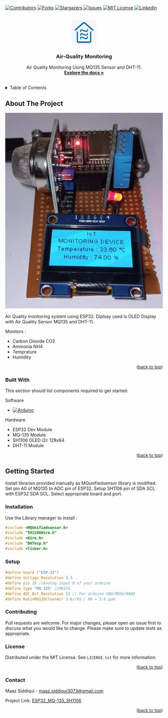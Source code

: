 <div id="top"></div>
<!--
*** Thanks for checking out the Best-README-Template. If you have a suggestion
*** that would make this better, please fork the repo and create a pull request
*** or simply open an issue with the tag "enhancement".
*** Don't forget to give the project a star!
*** Thanks again! Now go create something AMAZING! :D
-->



<!-- PROJECT SHIELDS -->
<!--
*** I'm using markdown "reference style" links for readability.
*** Reference links are enclosed in brackets [ ] instead of parentheses ( ).
*** See the bottom of this document for the declaration of the reference variables
*** for contributors-url, forks-url, etc. This is an optional, concise syntax you may use.
*** https://www.markdownguide.org/basic-syntax/#reference-style-links
-->
[![Contributors][contributors-shield]][contributors-url]
[![Forks][forks-shield]][forks-url]
[![Stargazers][stars-shield]][stars-url]
[![Issues][issues-shield]][issues-url]
[![MIT License][license-shield]][license-url]
[![LinkedIn][linkedin-shield]][linkedin-url]



<!-- PROJECT LOGO -->
<br />
<div align="center">
  <a href="https://github.com/maaz-siddiqui/ESP32_MQ-135_SH1106">
    <img src="Images/logo.png" alt="Logo" width="80" height="80">
  </a>

  <h3 align="center">Air-Quality Monitoring</h3>

  <p align="center">
    Air Quality Monitoring Using MQ135 Sensor and DHT-11.
    <br />
    <a href="https://components101.com/sensors/mq135-gas-sensor-for-air-quality"><strong>Explore the docs »</strong></a>
    <br />
    <br />
    <!-- <a href="https://github.com/othneildrew/Best-README-Template">View Demo</a>
    ·
    <a href="https://github.com/othneildrew/Best-README-Template/issues">Report Bug</a>
    ·
    <a href="https://github.com/othneildrew/Best-README-Template/issues">Request Feature</a>-->
  </p>
</div>



<!-- TABLE OF CONTENTS -->
<details>
  <summary>Table of Contents</summary>
  <ol>
    <li>
      <a href="#about-the-project">About The Project</a>
      <ul>
        <li><a href="#built-with">Built With</a></li>
      </ul>
    </li>
    <li>
      <a href="#getting-started">Getting Started</a>
      <ul>
        <li><a href="#installation">Installation</a></li>
      </ul>
    </li>
    <li><a href="#contributing">Contributing</a></li>
    <li><a href="#license">License</a></li>
    <li><a href="#contact">Contact</a></li>
  </ol>
</details>



<!-- ABOUT THE PROJECT -->
## About The Project

![alt text](Images/Prototype02.jpeg)

Air Quality monitoring system using ESP32. Diplsay used is OLED Display with Air Quality Sensor MQ135 and DHT-11.

Monitors :
* Carbon Dioxide CO2
* Ammonia NH4
* Temprature
* Humidity


<p align="right">(<a href="#top">back to top</a>)</p>



### Built With

This section should list components required to get started:

Software

* [![Arduino][Arduino IDE]][arduino-url]

Hardware

* ESP32 Dev Module
* MQ-135 Module
* SH1106 OLED i2c 128x64
* DHT-11 Module

<p align="right">(<a href="#top">back to top</a>)</p>



<!-- GETTING STARTED -->
## Getting Started

Install libraries provided manually as MQunifiedsensor library is modified. Set pin A0 of MQ135 to ADC pin of ESP32. Setup SH1106 pin of SDA SCL with ESP32 SDA SCL. Select appropriate board and port.


### Installation

Use the Library manager to install : 

```c
#include <MQUnifiedsensor.h>
#include "SH1106Wire.h"
#include <Wire.h>
#include "DHTesp.h"
#include <Ticker.h>
```

### Setup

```c
#define board ("ESP-32")
#define Voltage_Resolution 3.3
#define pin 15 //Analog input 0 of your arduino
#define type "MQ-135" //MQ135
#define ADC_Bit_Resolution 12 // For arduino UNO/MEGA/NANO
#define RatioMQ135CleanAir 3.6//RS / R0 = 3.6 ppm  
```

### Contributing
Pull requests are welcome. For major changes, please open an issue first to discuss what you would like to change.
Please make sure to update tests as appropriate.

<!-- LICENSE -->
### License

Distributed under the MIT License. See `LICENSE.txt` for more information.

<p align="right">(<a href="#top">back to top</a>)</p>



<!-- CONTACT -->
### Contact

Maaz Siddiqui - maaz.siddiqui3073@gmail.com

Project Link: [ESP32_MQ-135_SH1106](https://github.com/maaz-siddiqui/ESP32_MQ-135_SH1106)

<p align="right">(<a href="#top">back to top</a>)</p>


<!-- MARKDOWN LINKS & IMAGES -->
<!-- https://www.markdownguide.org/basic-syntax/#reference-style-links -->
[contributors-shield]: https://img.shields.io/github/contributors/maaz-siddiqui/ESP32_MQ-135_SH1106.svg?style=for-the-badge
[contributors-url]: https://github.com/maaz-siddiqui/ESP32_MQ-135_Sh1106/graphs/contributors
[forks-shield]: https://img.shields.io/github/forks/maaz-siddiqui/ESP32_MQ-135_SH1106.svg?style=for-the-badge
[forks-url]: https://github.com/maaz-siddiqui/ESP32_MQ-135_Sh1106/network/members
[stars-shield]: https://img.shields.io/github/stars/maaz-siddiqui/ESP32_MQ-135_SH1106.svg?style=for-the-badge
[stars-url]: https://github.com/maaz-siddiqui/ESP32_MQ-135_Sh1106/stargazers
[issues-shield]: https://img.shields.io/github/issues/maaz-siddiqui/ESP32_MQ-135_SH1106.svg?style=for-the-badge
[issues-url]: https://github.com/maaz-siddiqui/ESP32_MQ-135_Sh1106/issues
[license-shield]: https://img.shields.io/github/license/maaz-siddiqui/ESP32_MQ-135_Sh1106.svg?style=for-the-badge
[license-url]: https://github.com/maaz-siddiqui/ESP32_MQ-135_Sh1106/blob/master/LICENSE.txt

[linkedin-shield]: https://img.shields.io/badge/-LinkedIn-black.svg?style=for-the-badge&logo=linkedin&colorB=555
[linkedin-url]: https://linkedin.com/in/siddiqui-maaz
[Arduino IDE]: https://img.shields.io/badge/Arduino-00979D?style=for-the-badge&logo=arduino&logoColor=white
[arduino-url]: https://www.arduino.cc/en/software